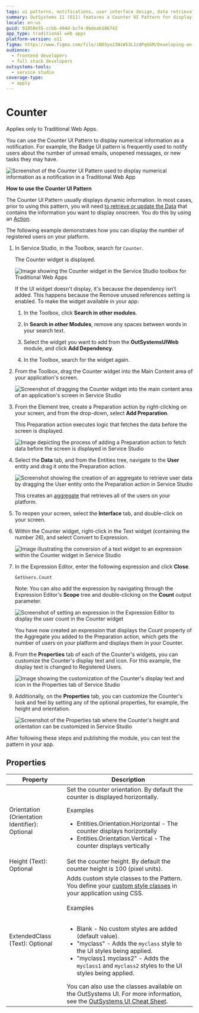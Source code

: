 ```yaml
---
tags: ui patterns, notifications, user interface design, data retrieval, action logic
summary: OutSystems 11 (O11) features a Counter UI Pattern for displaying dynamic numerical notifications in Traditional Web Apps.
locale: en-us
guid: 91058e55-ccbb-494d-bc74-9bdeab106742
app_type: traditional web apps
platform-version: o11
figma: https://www.figma.com/file/iBD5yo23NiW53L1zdPqGGM/Developing-an-Application?type=design&node-id=243%3A10&mode=design&t=u4ANW5BJS7Flsdmg-1
audience:
  - frontend developers
  - full stack developers
outsystems-tools:
  - service studio
coverage-type:
  - apply
---
```


# Counter

<div class="info" markdown="1">

Applies only to Traditional Web Apps.

</div>

You can use the Counter UI Pattern to display numerical information as a notification. For example, the Badge UI pattern is frequently used to notify users about the number of unread emails, unopened messages, or new tasks they may have.

![Screenshot of the Counter UI Pattern used to display numerical information as a notification in a Traditional Web App](images/counter-14-ss.png "Counter UI Pattern Example")

**How to use the Counter UI Pattern**

The Counter UI Pattern usually displays dynamic information. In most cases, prior to using this pattern, you will need [to retrieve or update the Data](../../../../data/intro.md) that contains the information you want to display onscreen. You do this by using an [Action](../../../../logic/action-web.md).

The following example demonstrates how you can display the number of registered users on your platform.

1. In Service Studio, in the Toolbox, search for `Counter`.

    The Counter widget is displayed.

    ![Image showing the Counter widget in the Service Studio toolbox for Traditional Web Apps](images/counter-7-ss.png "Counter Widget in Service Studio")

    If the UI widget doesn't display, it's because the dependency isn't added. This happens because the Remove unused references setting is enabled. To make the widget available in your app:

    1. In the Toolbox, click **Search in other modules**.

    1. In **Search in other Modules**, remove any spaces between words in your search text.

    1. Select the widget you want to add from the **OutSystemsUIWeb** module, and click **Add Dependency**.

    1. In the Toolbox, search for the widget again.

1. From the Toolbox, drag the Counter widget into the Main Content area of your application's screen.

    ![Screenshot of dragging the Counter widget into the main content area of an application's screen in Service Studio](images/counter-9-ss.png "Dragging Counter Widget into Main Content Area")

1. From the Element tree, create a Preparation action by right-clicking on your screen, and from the drop-down, select **Add Preparation**.

    This Preparation action executes logic that fetches the data before the screen is displayed.

    ![Image depicting the process of adding a Preparation action to fetch data before the screen is displayed in Service Studio](images/counter-8-ss.png "Adding Preparation Action")

1. Select the **Data** tab, and from the Entities tree, navigate to the **User** entity and drag it onto the Preparation action.

    ![Screenshot showing the creation of an aggregate to retrieve user data by dragging the User entity onto the Preparation action in Service Studio](images/counter-10-ss.png "Creating an Aggregate for User Entity")

    This creates an [aggregate](https://success.outsystems.com/Documentation/11/Reference/OutSystems_Language/Data/Handling_Data/Queries/Aggregate) that retrieves all of the users on your platform.

1. To reopen your screen, select the **Interface** tab, and double-click on your screen.

1. Within the Counter widget, right-click in the Text widget (containing the number 26), and select Convert to Expression.

    ![Image illustrating the conversion of a text widget to an expression within the Counter widget in Service Studio](images/counter-11-ss.png "Converting Text Widget to Expression")

1. In the Expression Editor, enter the following expression and click **Close**.

    `GetUsers.Count`

    Note: You can also add the expression by navigating through the Expression Editor's **Scope** tree and double-clicking on the **Count** output parameter.

   ![Screenshot of setting an expression in the Expression Editor to display the user count in the Counter widget](images/counter-12-ss.png "Setting the Expression to Display User Count")

   You have now created an expression that displays the Count property of the Aggregate you added to the Preparation action, which gets the number of users on your platform and displays them in your Counter.

1. From the **Properties** tab of each of the Counter's widgets, you can customize the Counter's display text and icon. For this example, the display text is changed to Registered Users.

      ![Image showing the customization of the Counter's display text and icon in the Properties tab of Service Studio](images/counter-13-ss.png "Customizing Counter Display Text and Icon")

1. Additionally, on the **Properties** tab, you can customize the Counter's look and feel by setting any of the optional properties, for example, the height and orientation.

      ![Screenshot of the Properties tab where the Counter's height and orientation can be customized in Service Studio](images/counter-3-ss.png "Customizing Counter's Look and Feel")

After following these steps and publishing the module, you can test the pattern in your app.

## Properties

| Property                                       | Description                                                                                                                                                                                                                                                                                                                                                                                                                                                                                                                                                                                                                        |
|------------------------------------------------|------------------------------------------------------------------------------------------------------------------------------------------------------------------------------------------------------------------------------------------------------------------------------------------------------------------------------------------------------------------------------------------------------------------------------------------------------------------------------------------------------------------------------------------------------------------------------------------------------------------------------------|
| Orientation (Orientation Identifier): Optional | Set the counter orientation. By default the counter is displayed horizontally. <p> Examples <ul><li>Entities.Orientation.Horizontal - The counter displays horizontally </li><li>Entities.Orientation.Vertical - The counter displays vertically</li></ul></p>                                                                                                                                                                                                                                                                                                                                                                     |
| Height (Text): Optional                        | Set the counter height. By default the counter height is 100 (pixel units).                                                                                                                                                                                                                                                                                                                                                                                                                                                                                                                                                        |
| ExtendedClass (Text): Optional                 | Adds custom style classes to the Pattern. You define your [custom style classes](../../../look-feel/css.md) in your application using CSS.<br/><br/>Examples<br/><br/> <ul><li>Blank - No custom styles are added (default value).</li><li>"myclass" - Adds the ``myclass`` style to the UI styles being applied.</li><li>"myclass1 myclass2" - Adds the ``myclass1`` and ``myclass2`` styles to the UI styles being applied.</li></ul>You can also use the classes available on the OutSystems UI. For more information, see the [OutSystems UI Cheat Sheet](https://outsystemsui.outsystems.com/OutSystemsUIWebsite/CheatSheet). |
